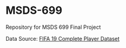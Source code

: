 # MSDS-699
Repository for MSDS 699 Final Project

Data Source: [FIFA 19 Complete Player Dataset](https://www.kaggle.com/karangadiya/fifa19)
